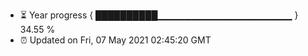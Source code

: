 - ⏳ Year progress { ██████████▁▁▁▁▁▁▁▁▁▁▁▁▁▁▁▁▁▁▁▁ } 34.55 %
- ⏰ Updated on Fri, 07 May 2021 02:45:20 GMT

